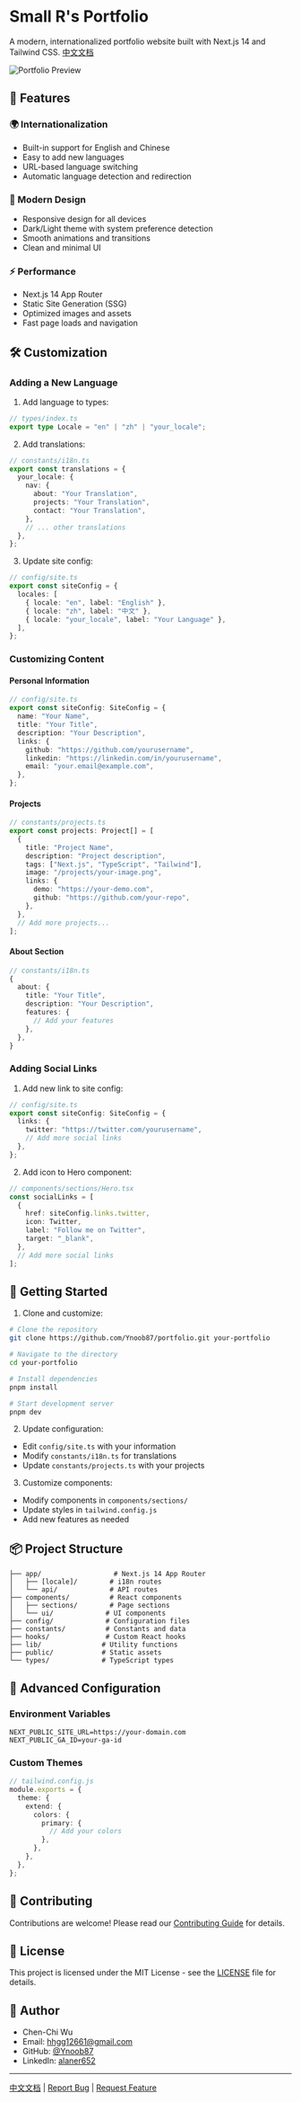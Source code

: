 # Small R's Portfolio

A modern, internationalized portfolio website built with Next.js 14 and Tailwind CSS. [中文文档](./README.zh.md)

![Portfolio Preview](./public/preview.png)

## 🌟 Features

### 🌍 Internationalization

- Built-in support for English and Chinese
- Easy to add new languages
- URL-based language switching
- Automatic language detection and redirection

### 🎨 Modern Design

- Responsive design for all devices
- Dark/Light theme with system preference detection
- Smooth animations and transitions
- Clean and minimal UI

### ⚡ Performance

- Next.js 14 App Router
- Static Site Generation (SSG)
- Optimized images and assets
- Fast page loads and navigation

## 🛠️ Customization

### Adding a New Language

1. Add language to types:

```typescript
// types/index.ts
export type Locale = "en" | "zh" | "your_locale";
```

2. Add translations:

```typescript
// constants/i18n.ts
export const translations = {
  your_locale: {
    nav: {
      about: "Your Translation",
      projects: "Your Translation",
      contact: "Your Translation",
    },
    // ... other translations
  },
};
```

3. Update site config:

```typescript
// config/site.ts
export const siteConfig = {
  locales: [
    { locale: "en", label: "English" },
    { locale: "zh", label: "中文" },
    { locale: "your_locale", label: "Your Language" },
  ],
};
```

### Customizing Content

#### Personal Information

```typescript
// config/site.ts
export const siteConfig: SiteConfig = {
  name: "Your Name",
  title: "Your Title",
  description: "Your Description",
  links: {
    github: "https://github.com/yourusername",
    linkedin: "https://linkedin.com/in/yourusername",
    email: "your.email@example.com",
  },
};
```

#### Projects

```typescript
// constants/projects.ts
export const projects: Project[] = [
  {
    title: "Project Name",
    description: "Project description",
    tags: ["Next.js", "TypeScript", "Tailwind"],
    image: "/projects/your-image.png",
    links: {
      demo: "https://your-demo.com",
      github: "https://github.com/your-repo",
    },
  },
  // Add more projects...
];
```

#### About Section

```typescript
// constants/i18n.ts
{
  about: {
    title: "Your Title",
    description: "Your Description",
    features: {
      // Add your features
    },
  },
}
```

### Adding Social Links

1. Add new link to site config:

```typescript
// config/site.ts
export const siteConfig: SiteConfig = {
  links: {
    twitter: "https://twitter.com/yourusername",
    // Add more social links
  },
};
```

2. Add icon to Hero component:

```typescript
// components/sections/Hero.tsx
const socialLinks = [
  {
    href: siteConfig.links.twitter,
    icon: Twitter,
    label: "Follow me on Twitter",
    target: "_blank",
  },
  // Add more social links
];
```

## 🚀 Getting Started

1. Clone and customize:

```bash
# Clone the repository
git clone https://github.com/Ynoob87/portfolio.git your-portfolio

# Navigate to the directory
cd your-portfolio

# Install dependencies
pnpm install

# Start development server
pnpm dev
```

2. Update configuration:

- Edit `config/site.ts` with your information
- Modify `constants/i18n.ts` for translations
- Update `constants/projects.ts` with your projects

3. Customize components:

- Modify components in `components/sections/`
- Update styles in `tailwind.config.js`
- Add new features as needed

## 📦 Project Structure

```
├── app/                  # Next.js 14 App Router
│   ├── [locale]/        # i18n routes
│   └── api/             # API routes
├── components/          # React components
│   ├── sections/        # Page sections
│   └── ui/             # UI components
├── config/             # Configuration files
├── constants/          # Constants and data
├── hooks/              # Custom React hooks
├── lib/               # Utility functions
├── public/            # Static assets
└── types/             # TypeScript types
```

## 🔧 Advanced Configuration

### Environment Variables

```env
NEXT_PUBLIC_SITE_URL=https://your-domain.com
NEXT_PUBLIC_GA_ID=your-ga-id
```

### Custom Themes

```typescript
// tailwind.config.js
module.exports = {
  theme: {
    extend: {
      colors: {
        primary: {
          // Add your colors
        },
      },
    },
  },
};
```

## 📝 Contributing

Contributions are welcome! Please read our [Contributing Guide](CONTRIBUTING.md) for details.

## 📄 License

This project is licensed under the MIT License - see the [LICENSE](LICENSE) file for details.

## 👤 Author

- Chen-Chi Wu
- Email: hhgg12661@gmail.com
- GitHub: [@Ynoob87](https://github.com/Ynoob87)
- LinkedIn: [alaner652](https://www.linkedin.com/in/alaner652/)

---

[中文文档](./README.zh.md) | [Report Bug](https://github.com/Ynoob87/portfolio/issues) | [Request Feature](https://github.com/Ynoob87/portfolio/issues)

